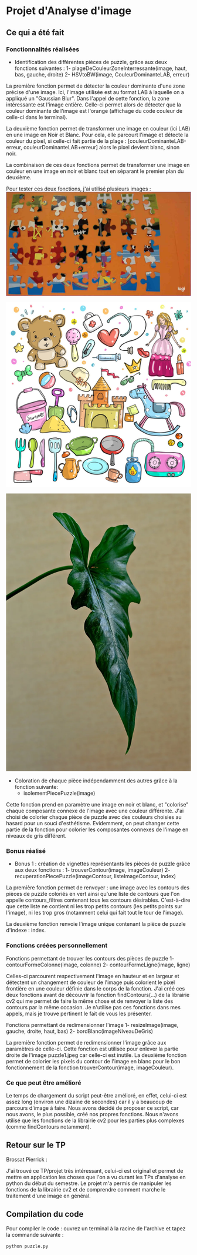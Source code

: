# Projet d'Analyse d'image

## Ce qui a été fait

### Fonctionnalités réalisées

- Identification des différentes pièces de puzzle, grâce aux deux fonctions suivantes :
  1- plageDeCouleurZoneInterressante(image, haut, bas, gauche, droite)
  2- HSVtoBW(image, CouleurDominanteLAB, erreur)

La première fonction permet de détecter la couleur dominante d'une zone précise d'une image. Ici, l'image utilisée est au format LAB à laquelle on a appliqué un "Gaussian Blur". Dans l'appel de cette fonction, la zone intéressante est l'image entière. Celle-ci permet alors de détecter que la couleur dominante de l'image est l'orange (affichage du code couleur de celle-ci dans le terminal).

La deuxième fonction permet de transformer une image en couleur (ici LAB) en une image en Noir et Blanc. Pour cela, elle parcourt l'image et détecte la couleur du pixel, si celle-ci fait partie de la plage :
[couleurDominanteLAB-erreur, couleurDominanteLAB+erreur] alors le pixel devient blanc, sinon noir.

La combinaison de ces deux fonctions permet de transformer une image en couleur en une image en noir et blanc tout en séparant le premier plan du deuxième.

Pour tester ces deux fonctions, j'ai utilisé plusieurs images :
![Image Puzzle](exemple_puzzle1.jpeg)

![Image Jouets](exemple_jouets.jpeg)

![Image Feuille](exemple_feuilles.jpeg)

- Coloration de chaque pièce indépendamment des autres grâce à la fonction suivante:
  - isolementPiecePuzzle(image)

Cette fonction prend en paramètre une image en noir et blanc, et "colorise" chaque composante connexe de l'image avec une couleur différente. J'ai choisi de colorier chaque pièce de puzzle avec des couleurs choisies au hasard pour un souci d'esthétisme. Evidemment, on peut changer cette partie de la fonction pour colorier les composantes connexes de l'image en niveaux de gris différent.

### Bonus réalisé

- Bonus 1 : création de vignettes représentants les pièces de puzzle grâce aux deux fonctions :
  1- trouverContour(image, imageCouleur)
  2- recuperationPiecePuzzle(imageContour, listeImageContour, index)

La première fonction permet de renvoyer : une image avec les contours des pièces de puzzle coloriés en vert ainsi qu'une liste de contours que l'on appelle contours_filtres contenant tous les contours désirables. C'est-à-dire que cette liste ne contient ni les trop petits contours (les petits points sur l'image), ni les trop gros (notamment celui qui fait tout le tour de l'image).

La deuxième fonction renvoie l'image unique contenant la pièce de puzzle d'indexe : index.

### Fonctions créées personnellement

Fonctions permettant de trouver les contours des pièces de puzzle
1- contourFormeColonne(image, colonne)
2- contourFormeLigne(image, ligne)

Celles-ci parcourent respectivement l'image en hauteur et en largeur et détectent un changement de couleur de l'image puis colorient le pixel frontière en une couleur définie dans le corps de la fonction.
J'ai créé ces deux fonctions avant de découvrir la fonction findContours(...) de la librairie cv2 qui me permet de faire la même chose et de renvoyer la liste des contours par la même occasion.
Je n'utilise pas ces fonctions dans mes appels, mais je trouve pertinent le fait de vous les présenter.

Fonctions permettant de redimensionner l'image
1- resizeImage(image, gauche, droite, haut, bas)
2- bordBlanc(imageNiveauDeGris)

La première fonction permet de redimensionner l'image grâce aux paramètres de celle-ci.
Cette fonction est utilisée pour enlever la partie droite de l'image puzzle1.jpeg car celle-ci est inutile.
La deuxième fonction permet de colorier les pixels du contour de l'image en blanc pour le bon fonctionnement de la fonction trouverContour(image, imageCouleur).

### Ce que peut être amélioré

Le temps de chargement du script peut-être amélioré, en effet, celui-ci est assez long (environ une dizaine de secondes) car il y a beaucoup de parcours d'image à faire.
Nous avons décidé de proposer ce script, car nous avons, le plus possible, créé nos propres fonctions.
Nous n'avons utilisé que les fonctions de la librairie cv2 pour les parties plus complexes (comme findContours notamment).

## Retour sur le TP

Brossat Pierrick :

J'ai trouvé ce TP/projet très intéressant, celui-ci est original et permet de mettre en application les choses que l'on a vu durant les TPs d'analyse en python du début du semestre.
Le projet m'a permis de manipuler les fonctions de la librairie cv2 et de comprendre comment marche le traitement d'une image en général.

## Compilation du code

Pour compiler le code : ouvrez un terminal à la racine de l'archive et tapez la commande suivante :

```bash
python puzzle.py
```
